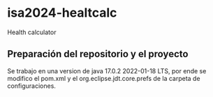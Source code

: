 # isa2024-healtcalc
Health calculator

## Preparación del repositorio y el proyecto
Se trabajo en una version de java 17.0.2 2022-01-18 LTS, por ende se modifico el pom.xml y el org.eclipse.jdt.core.prefs de la carpeta de configuraciones.
